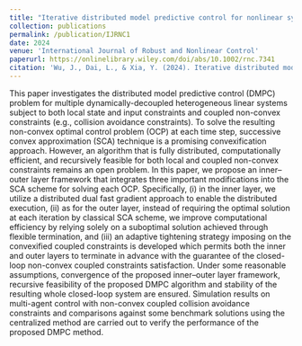 ```yaml
---
title: "Iterative distributed model predictive control for nonlinear systems with coupled non‐convex constraints and costs"
collection: publications
permalink: /publication/IJRNC1
date: 2024
venue: 'International Journal of Robust and Nonlinear Control'
paperurl: https://onlinelibrary.wiley.com/doi/abs/10.1002/rnc.7341
citation: 'Wu, J., Dai, L., & Xia, Y. (2024). Iterative distributed model predictive control for heterogeneous systems with non-convex coupled constraints. Automatica, 166, 111700.'
---
```


This paper investigates the distributed model predictive control (DMPC) problem for multiple dynamically-decoupled heterogeneous linear systems subject to both local state and input constraints and coupled non-convex constraints (e.g., collision avoidance constraints). To solve the resulting non-convex optimal control problem (OCP) at each time step, successive convex approximation (SCA) technique is a promising convexification approach. However, an algorithm that is fully distributed, computationally efficient, and recursively feasible for both local and coupled non-convex constraints remains an open problem. In this paper, we propose an inner–outer layer framework that integrates three important modifications into the SCA scheme for solving each OCP. Specifically, (i) in the inner layer, we utilize a distributed dual fast gradient approach to enable the distributed execution, (ii) as for the outer layer, instead of requiring the optimal solution at each iteration by classical SCA scheme, we improve computational efficiency by relying solely on a suboptimal solution achieved through flexible termination, and (iii) an adaptive tightening strategy imposing on the convexified coupled constraints is developed which permits both the inner and outer layers to terminate in advance with the guarantee of the closed-loop non-convex coupled constraints satisfaction. Under some reasonable assumptions, convergence of the proposed inner–outer layer framework, recursive feasibility of the proposed DMPC algorithm and stability of the resulting whole closed-loop system are ensured. Simulation results on multi-agent control with non-convex coupled collision avoidance constraints and comparisons against some benchmark solutions using the centralized method are carried out to verify the performance of the proposed DMPC method.

